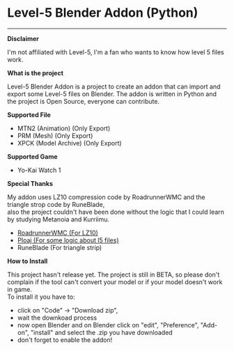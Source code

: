 # Level-5 Blender Addon (Python)
___________________________________________________________________________
**Disclaimer**

I'm not affiliated with Level-5, I'm a fan who wants to know how level 5 files work.  

**What is the project**

Level-5 Blender Addon is a project to create an addon that can import and export some Level-5 files on Blender.
The addon is written in Python and the project is Open Source, everyone can contribute.

**Supported File**

- MTN2 (Animation) (Only Export)
- PRM (Mesh) (Only Export)
- XPCK (Model Archive) (Only Export)

**Supported Game**

- Yo-Kai Watch 1

**Special Thanks**  

My addon uses LZ10 compression code by RoadrunnerWMC and the triangle strop code by RuneBlade,  
also the project couldn't have been done without the logic that I could learn by studying Metanoia and Kurriimu.
- [RoadrunnerWMC (For LZ10)](https://github.com/RoadrunnerWMC/ndspy)
- [Ploaj (For some logic about l5 files)](https://github.com/Ploaj/Metanoia/tree/master/Metanoia)
- RuneBlade (For triangle strip)

**How to Install**

This project hasn't release yet. The project is still in BETA, 
so please don't complain if the tool can't convert your model or if your model doesn't work in game.  
To install it you have to:  
- click on "Code" -> "Download zip", 
- wait the downkoad process
- now open Blender and on Blender click on "edit", "Preference", "Add-on", "install" and select the .zip you have downloaded
- don't forget to enable the addon!
